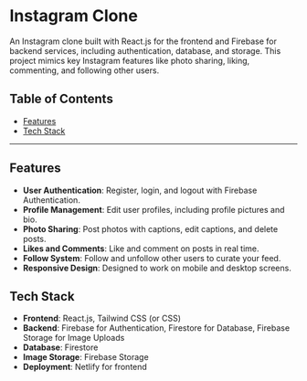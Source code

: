 # Instagram Clone

An Instagram clone built with React.js for the frontend and Firebase for backend services, including authentication, database, and storage. This project mimics key Instagram features like photo sharing, liking, commenting, and following other users.

## Table of Contents

- [Features](#features)
- [Tech Stack](#tech-stack)

---

## Features

- **User Authentication**: Register, login, and logout with Firebase Authentication.
- **Profile Management**: Edit user profiles, including profile pictures and bio.
- **Photo Sharing**: Post photos with captions, edit captions, and delete posts.
- **Likes and Comments**: Like and comment on posts in real time.
- **Follow System**: Follow and unfollow other users to curate your feed.
- **Responsive Design**: Designed to work on mobile and desktop screens.

## Tech Stack

- **Frontend**: React.js, Tailwind CSS (or CSS)
- **Backend**: Firebase for Authentication, Firestore for Database, Firebase Storage for Image Uploads
- **Database**: Firestore
- **Image Storage**: Firebase Storage
- **Deployment**: Netlify for frontend


